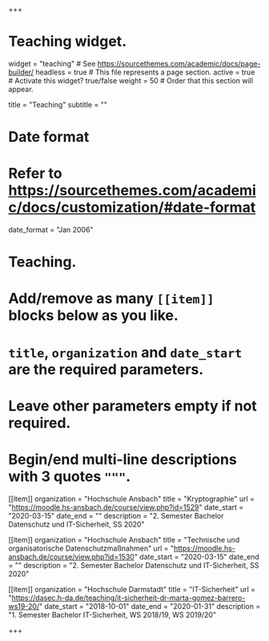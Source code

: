 +++
# Teaching widget.
widget = "teaching"  # See https://sourcethemes.com/academic/docs/page-builder/
headless = true  # This file represents a page section.
active = true  # Activate this widget? true/false
weight = 50  # Order that this section will appear.

title = "Teaching"
subtitle = ""

# Date format
#   Refer to https://sourcethemes.com/academic/docs/customization/#date-format
date_format = "Jan 2006"

# Teaching.
#   Add/remove as many `[[item]]` blocks below as you like.
#   `title`, `organization` and `date_start` are the required parameters.
#   Leave other parameters empty if not required.
#   Begin/end multi-line descriptions with 3 quotes `"""`.

[[item]]
  organization = "Hochschule Ansbach"
  title = "Kryptographie"
  url = "https://moodle.hs-ansbach.de/course/view.php?id=1529"
  date_start = "2020-03-15"
  date_end = ""
  description = "2. Semester Bachelor Datenschutz und IT-Sicherheit, SS 2020"
  
[[item]]
  organization = "Hochschule Ansbach"
  title = "Technische und organisatorische Datenschutzmaßnahmen"
  url = "https://moodle.hs-ansbach.de/course/view.php?id=1530"
  date_start = "2020-03-15"
  date_end = ""
  description = "2. Semester Bachelor Datenschutz und IT-Sicherheit, SS 2020"

  
[[item]]
  organization = "Hochschule Darmstadt"
  title = "IT-Sicherheit"
  url = "https://dasec.h-da.de/teaching/it-sicherheit-dr-marta-gomez-barrero-ws19-20/"
  date_start = "2018-10-01"
  date_end = "2020-01-31"
  description = "1. Semester Bachelor IT-Sicherheit, WS 2018/19, WS 2019/20"

+++
